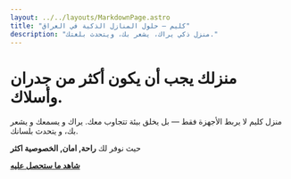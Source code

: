 ```yaml
---
layout: ../../layouts/MarkdownPage.astro
title: "كليم — حلول المنازل الذكية في العراق"
description: "منزل ذكي يراك، يشعر بك، ويتحدث بلغتك."
---
```



# منزلك يجب أن يكون أكثر من جدران وأسلاك.

منزل كليم  لا يربط الأجهزة فقط — بل يخلق بيئة تتجاوب معك.
يراك و يسمعك و يشعر بك، و يتحدث بلسانك.

حيث نوفر لك **راحة,  امان,  الخصوصية اكثر**

 **[شاهد ما ستحصل عليه](/ar/features)**
